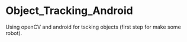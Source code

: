 Object_Tracking_Android
=======================

Using openCV and android for tscking objects (first step for make some robot).
